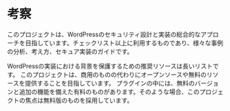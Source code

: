 # 考察

このプロジェクトは、WordPressのセキュリティ設計と実装の総合的なアプローチを目指しています。チェックリスト以上に利用するものであり、様々な事例の分析、考え方、セキュア実装のガイドです。

WordPressの実装における背景を保護するための推奨リソースは長いリストです。 このプロジェクトは、商用のものの代わりにオープンソースや無料のリソースを提供することを目指しています。 プラグインの中には、無料のバージョンと追加の機能を備えた有料のものがあります。そのような場合、このプロジェクトの焦点は無料版のものを採用しています。
